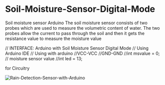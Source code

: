 # Soil-Moisture-Sensor-Digital-Mode
Soil moisture sensor Arduino The soil moisture sensor consists of two probes which are used to measure the volumetric content of water. The two probes allow the current to pass through the soil and then it gets the resistance value to measure the moisture value

// INTERFACE: Arduino with Soil Moisture Sensor Digital Mode
// Using Arduino IDE 
// Using with arduino
//VCC-VCC
//GND-GND
//int msvalue = 0; // moisture sensor value 
//int led = 13; 

for Circuitry 

![Rain-Detection-Sensor-with-Arduino](https://user-images.githubusercontent.com/109905492/198826518-240d1fff-690c-40d8-9bdc-efb4f219b997.png)

